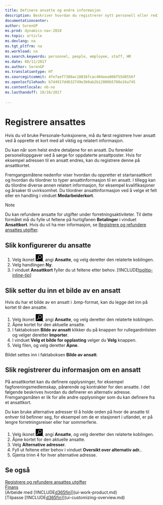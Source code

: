 ```yaml
---
title: Definere ansatte og endre informasjon
description: Beskriver hvordan du registrerer nytt personell eller redigerer informasjon om eksisterende ansatte.
documentationcenter: 
author: SorenGP
ms.prod: dynamics-nav-2018
ms.topic: article
ms.devlang: na
ms.tgt_pltfrm: na
ms.workload: na
ms.search.keywords: personnel, people, employee, staff, HR
ms.date: 08/11/2017
ms.author: SorenGP
ms.translationtype: HT
ms.sourcegitcommit: 4fefaef7380ac10836fcac404eea006f55d8556f
ms.openlocfilehash: b7d4917dd632749e3b9ab2b12008b5708e16a745
ms.contentlocale: nb-no
ms.lasthandoff: 10/16/2017

---
```

# <a name="how-to-register-employees"></a>Registrere ansattes
Hvis du vil bruke Personale-funksjonene, må du først registrere hver ansatt ved å opprette et kort med all viktig og relatert informasjon.

Du kan når som helst endre detaljene for en ansatt. Du forenkler personelloppgaver ved å sørge for oppdaterte ansattposter. Hvis for eksempel adressen til en ansatt endres, kan du registrere denne på ansattkortet.

Fremgangsmåtene nedenfor viser hvordan du oppretter et startansattkort og hvordan du tilordner to typer ansattinformasjon til en ansatt. I tillegg kan du tilordne diverse annen relatert informasjon, for eksempel kvalifikasjoner og årsaker til uvirksomhet. Du tilordner ansattinformasjon ved å velge et felt eller en handling i vinduet **Medarbeiderkort**.

> [!NOTE]  
> Du kan refundere ansatte for utgifter under forretningsaktiviteter. Til dette formålet må du fylle ut feltene på hurtigfanen **Betalinger** i vinduet **Ansattkort**. Hvis du vil ha mer informasjon, se [Registrere og refundere ansattes utgifter](finance-how-record-reimburse-employee-expenses.md).

## <a name="to-set-up-an-employee"></a>Slik konfigurerer du ansatte
1. Velg ikonet ![Søk etter side eller rapport](media/ui-search/search_small.png "Søk etter side eller rapport"), angi **Ansatte**, og velg deretter den relaterte koblingen.
2. Velg handlingen **Ny**.
3. I vinduet **Ansattkort** fyller du ut feltene etter behov. [!INCLUDE[tooltip-inline-tip](includes/tooltip-inline-tip_md.md)]

## <a name="to-insert-a-picture-of-an-employee"></a>Slik setter du inn et bilde av en ansatt
Hvis du har et bilde av en ansatt i .bmp-format, kan du legge det inn på kortet til den ansatte.

1. Velg ikonet ![Søk etter side eller rapport](media/ui-search/search_small.png "Søk etter side eller rapport"), angi **Ansatte**, og velg deretter den relaterte koblingen.
2. Åpne kortet for den aktuelle ansatte.
3. I faktaboksen **Bilde av ansatt** klikker du på knappen for rullegardinlisten og velger deretter **Importer**.
4. I vinduet **Velg et bilde for opplasting** velger du **Velg** knappen.
5. Velg filen, og velg deretter **Åpne**.

Bildet settes inn i faktaboksen **Bilde av ansatt**.

## <a name="to-register-various-information-about-an-employee"></a>Slik registrerer du informasjon om en ansatt
På ansattkortet kan du definere opplysninger, for eksempel fagforeningsmedlemskap, pårørende og kontrakter for den ansatte. I det følgende beskrives hvordan du definerer en alternativ adresse. Fremgangsmåten er lik for alle andre opplysninger som du kan definere fra et ansattkort.

Du kan bruke alternative adresser til å holde orden på hvor de ansatte til enhver tid befinner seg, for eksempel om de er stasjonert i utlandet, er på lengre forretningsreiser eller har sommerferie.

1. Velg ikonet ![Søk etter side eller rapport](media/ui-search/search_small.png "Søk etter side eller rapport"), angi **Ansatte**, og velg deretter den relaterte koblingen.
2. Åpne kortet for den aktuelle ansatte.
3. Velg **Alternative adresser**.
4. Fyll ut feltene etter behov i vinduet **Oversikt over alternativ adr.**.
5. Gjenta trinn 4 for hver alternative adresse.

## <a name="see-also"></a>Se også
[Registrere og refundere ansattes utgifter](finance-how-record-reimburse-employee-expenses.md)  
[Finans](finance.md)  
[Arbeide med [!INCLUDE[d365fin](includes/d365fin_md.md)]](ui-work-product.md)  
[Tilpasse [!INCLUDE[d365fin](includes/d365fin_md.md)]](ui-customizing-overview.md)

